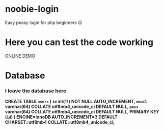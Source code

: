 # noobie-login
Easy peasy login for php beginners 😉

# Here you can test the code working
<a href="https://zacheems.com/demos/noobieLogin/index.php">ONLINE DEMO</a>

# Database 

<h3>I leave the database here</h3>

<b>CREATE TABLE `users` (
  `id` int(11) NOT NULL AUTO_INCREMENT,
  `email` varchar(64) COLLATE utf8mb4_unicode_ci DEFAULT NULL,
  `pass` varchar(64) COLLATE utf8mb4_unicode_ci DEFAULT NULL,
  PRIMARY KEY (`id`)
) ENGINE=InnoDB AUTO_INCREMENT=3 DEFAULT CHARSET=utf8mb4 COLLATE=utf8mb4_unicode_ci;</b>